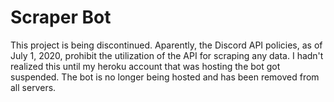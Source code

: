 # Scraper Bot

This project is being discontinued. Aparently, the Discord API policies, as of July 1, 2020, prohibit the utilization of the API for scraping any data. I hadn't realized this until my heroku account that was hosting the bot got suspended. The bot is no longer being hosted and has been removed from all servers.
